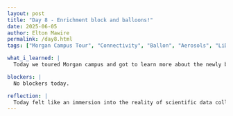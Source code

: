```yaml
---
layout: post
title: "Day 8 - Enrichment block and balloons!"
date: 2025-06-05
author: Elton Mawire
permalink: /day8.html
tags: ["Morgan Campus Tour", "Connectivity", "Ballon", "Aerosols", "LiDAR"]

what_i_learned: |
  Today we toured Morgan campus and got to learn more about the newly built structures on campus and the 125 year old football stadium! I learned a lot about how we will also have access to great gym and library facilities after getting our BEAR cards! We also went to launch a helium balloon with my team to collect climate data. The balloon has transmitters connected to it and send the data to our computer which has receiving antennas. This was a very interesting experience as we got to see our Lidars as well on a close range!

blockers: |
  No blockers today.

reflection: |
  Today felt like an immersion into the reality of scientific data collection and experimentation. Being taken throught the whole process of sending the helium balloon on take off and actually starting to receive transmitted data was very awesome. I also enjoyed how my team members were collaborating and enthusiastic about the whole process. Learning more about the school in our morning connectivity session was also fun and needed since i had been struggling with directions around campus lately :)
---
```

